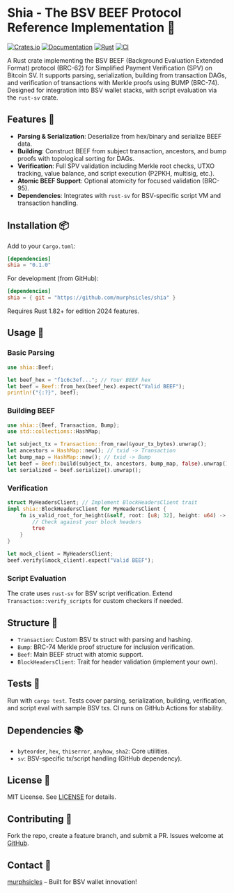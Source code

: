 # Shia - The BSV BEEF Protocol Reference Implementation 🚀

[![Crates.io](https://img.shields.io/crates/v/shia.svg)](https://crates.io/crates/shia)
[![Documentation](https://img.shields.io/docsrs/shia.svg)](https://docs.rs/shia)
[![Rust](https://img.shields.io/badge/rust-1.82.0-blue.svg)](https://www.rust-lang.org/)
[![CI](https://img.shields.io/github/actions/workflow/status/murphsicles/shia/ci.yml?branch=main)](https://github.com/murphsicles/shia/actions/workflows/ci.yml)

A Rust crate implementing the BSV BEEF (Background Evaluation Extended Format) protocol (BRC-62) for Simplified Payment Verification (SPV) on Bitcoin SV. It supports parsing, serialization, building from transaction DAGs, and verification of transactions with Merkle proofs using BUMP (BRC-74). Designed for integration into BSV wallet stacks, with script evaluation via the `rust-sv` crate.

## Features 🔧

- **Parsing & Serialization**: Deserialize from hex/binary and serialize BEEF data.
- **Building**: Construct BEEF from subject transaction, ancestors, and bump proofs with topological sorting for DAGs.
- **Verification**: Full SPV validation including Merkle root checks, UTXO tracking, value balance, and script execution (P2PKH, multisig, etc.).
- **Atomic BEEF Support**: Optional atomicity for focused validation (BRC-95).
- **Dependencies**: Integrates with `rust-sv` for BSV-specific script VM and transaction handling.

## Installation 📦

Add to your `Cargo.toml`:

```toml
[dependencies]
shia = "0.1.0"
```

For development (from GitHub):

```toml
[dependencies]
shia = { git = "https://github.com/murphsicles/shia" }
```

Requires Rust 1.82+ for edition 2024 features.

## Usage 📖

### Basic Parsing
```rust
use shia::Beef;

let beef_hex = "f1c6c3ef..."; // Your BEEF hex
let beef = Beef::from_hex(beef_hex).expect("Valid BEEF");
println!("{:?}", beef);
```

### Building BEEF
```rust
use shia::{Beef, Transaction, Bump};
use std::collections::HashMap;

let subject_tx = Transaction::from_raw(&your_tx_bytes).unwrap();
let ancestors = HashMap::new(); // txid -> Transaction
let bump_map = HashMap::new(); // txid -> Bump
let beef = Beef::build(subject_tx, ancestors, bump_map, false).unwrap(); // Non-atomic
let serialized = beef.serialize().unwrap();
```

### Verification
```rust
struct MyHeadersClient; // Implement BlockHeadersClient trait
impl shia::BlockHeadersClient for MyHeadersClient {
    fn is_valid_root_for_height(&self, root: [u8; 32], height: u64) -> bool {
        // Check against your block headers
        true
    }
}

let mock_client = MyHeadersClient;
beef.verify(&mock_client).expect("Valid BEEF");
```

### Script Evaluation
The crate uses `rust-sv` for BSV script verification. Extend `Transaction::verify_scripts` for custom checkers if needed.

## Structure 📁

- `Transaction`: Custom BSV tx struct with parsing and hashing.
- `Bump`: BRC-74 Merkle proof structure for inclusion verification.
- `Beef`: Main BEEF struct with atomic support.
- `BlockHeadersClient`: Trait for header validation (implement your own).

## Tests 🧪

Run with `cargo test`. Tests cover parsing, serialization, building, verification, and script eval with sample BSV txs. CI runs on GitHub Actions for stability.

## Dependencies 📚

- `byteorder`, `hex`, `thiserror`, `anyhow`, `sha2`: Core utilities.
- `sv`: BSV-specific tx/script handling (GitHub dependency).

## License 📄

MIT License. See [LICENSE](LICENSE) for details.

## Contributing 🤝

Fork the repo, create a feature branch, and submit a PR. Issues welcome at [GitHub](https://github.com/murphsicles/shia/issues).

## Contact 📧

[murphsicles](https://github.com/murphsicles) – Built for BSV wallet innovation!
